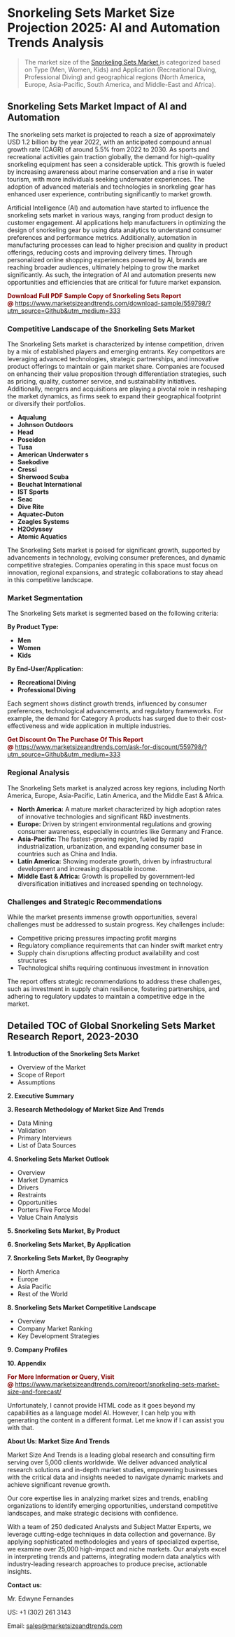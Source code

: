 <h1>Snorkeling Sets Market Size Projection 2025: AI and Automation Trends Analysis</h1><blockquote><p>The market size of the <a href="https://www.marketsizeandtrends.com/download-sample/559798/?utm_source=Github&amp;utm_medium=333" target="_blank">Snorkeling Sets Market </a>is categorized based on Type (Men, Women, Kids) and Application (Recreational Diving, Professional Diving) and geographical regions (North America, Europe, Asia-Pacific, South America, and Middle-East and Africa).</p></blockquote><p><h2>Snorkeling Sets Market Impact of AI and Automation</h2><p>The snorkeling sets market is projected to reach a size of approximately USD 1.2 billion by the year 2022, with an anticipated compound annual growth rate (CAGR) of around 5.5% from 2022 to 2030. As sports and recreational activities gain traction globally, the demand for high-quality snorkeling equipment has seen a considerable uptick. This growth is fueled by increasing awareness about marine conservation and a rise in water tourism, with more individuals seeking underwater experiences. The adoption of advanced materials and technologies in snorkeling gear has enhanced user experience, contributing significantly to market growth.</p><p>Artificial Intelligence (AI) and automation have started to influence the snorkeling sets market in various ways, ranging from product design to customer engagement. AI applications help manufacturers in optimizing the design of snorkeling gear by using data analytics to understand consumer preferences and performance metrics. Additionally, automation in manufacturing processes can lead to higher precision and quality in product offerings, reducing costs and improving delivery times. Through personalized online shopping experiences powered by AI, brands are reaching broader audiences, ultimately helping to grow the market significantly. As such, the integration of AI and automation presents new opportunities and efficiencies that are critical for future market expansion.</p></p><p><strong><span style="color: #800000;">Download Full PDF Sample Copy of Snorkeling Sets Report @</span>&nbsp;</strong><a href="https://www.marketsizeandtrends.com/download-sample/559798/?utm_source=Github&amp;utm_medium=333">https://www.marketsizeandtrends.com/download-sample/559798/?utm_source=Github&amp;utm_medium=333</a></p><h3>Competitive Landscape of the Snorkeling Sets Market</h3><p>The Snorkeling Sets market is characterized by intense competition, driven by a mix of established players and emerging entrants. Key competitors are leveraging advanced technologies, strategic partnerships, and innovative product offerings to maintain or gain market share. Companies are focused on enhancing their value proposition through differentiation strategies, such as pricing, quality, customer service, and sustainability initiatives. Additionally, mergers and acquisitions are playing a pivotal role in reshaping the market dynamics, as firms seek to expand their geographical footprint or diversify their portfolios.</p><p><strong><p><ul><li>Aqualung </li><li> Johnson Outdoors </li><li> Head </li><li> Poseidon </li><li> Tusa </li><li> American Underwater s </li><li> Saekodive </li><li> Cressi </li><li> Sherwood Scuba </li><li> Beuchat International </li><li> IST Sports </li><li> Seac </li><li> Dive Rite </li><li> Aquatec-Duton </li><li> Zeagles Systems </li><li> H2Odyssey </li><li> Atomic Aquatics</p></li></ul></p></strong></p><p>The Snorkeling Sets market is poised for significant growth, supported by advancements in technology, evolving consumer preferences, and dynamic competitive strategies. Companies operating in this space must focus on innovation, regional expansions, and strategic collaborations to stay ahead in this competitive landscape.</p><h3>Market Segmentation</h3><p>The Snorkeling Sets market is segmented based on the following criteria:</p><p><strong>By Product Type:</strong></p><p><strong><p><ul><li>Men </li><li> Women </li><li> Kids</p></li></ul></p></strong></p><p><strong>By End-User/Application:</strong></p><p><strong><p><ul><li>Recreational Diving </li><li> Professional Diving</p></li></ul></p></strong></p><p>Each segment shows distinct growth trends, influenced by consumer preferences, technological advancements, and regulatory frameworks. For example, the demand for Category A products has surged due to their cost-effectiveness and wide application in multiple industries.</p><p><strong><span style="color: #800000;">Get Discount On The Purchase Of This Report @&nbsp;</span></strong><a href="https://www.marketsizeandtrends.com/ask-for-discount/559798/?utm_source=Github&amp;utm_medium=333">https://www.marketsizeandtrends.com/ask-for-discount/559798/?utm_source=Github&amp;utm_medium=333</a></p><h3>Regional Analysis</h3><p>The Snorkeling Sets market is analyzed across key regions, including North America, Europe, Asia-Pacific, Latin America, and the Middle East &amp; Africa.</p><ul><li><strong>North America:</strong> A mature market characterized by high adoption rates of innovative technologies and significant R&amp;D investments.</li><li><strong>Europe:</strong> Driven by stringent environmental regulations and growing consumer awareness, especially in countries like Germany and France.</li><li><strong>Asia-Pacific:</strong> The fastest-growing region, fueled by rapid industrialization, urbanization, and expanding consumer base in countries such as China and India.</li><li><strong>Latin America:</strong> Showing moderate growth, driven by infrastructural development and increasing disposable income.</li><li><strong>Middle East &amp; Africa:</strong> Growth is propelled by government-led diversification initiatives and increased spending on technology.</li></ul><h3>Challenges and Strategic Recommendations</h3><p>While the market presents immense growth opportunities, several challenges must be addressed to sustain progress. Key challenges include:</p><ul><li>Competitive pricing pressures impacting profit margins</li><li>Regulatory compliance requirements that can hinder swift market entry</li><li>Supply chain disruptions affecting product availability and cost structures</li><li>Technological shifts requiring continuous investment in innovation</li></ul><p>The report offers strategic recommendations to address these challenges, such as investment in supply chain resilience, fostering partnerships, and adhering to regulatory updates to maintain a competitive edge in the market.</p><h2>Detailed TOC of Global Snorkeling Sets Market Research Report, 2023-2030</h2><p><strong>1. Introduction of the Snorkeling Sets Market</strong></p><ul><li>Overview of the Market</li><li>Scope of Report</li><li>Assumptions&nbsp;</li></ul><p><strong>2. Executive Summary</strong></p><p><strong>3. Research Methodology of <strong>Market Size And Trends</strong></strong></p><ul><li>Data Mining</li><li>Validation</li><li>Primary Interviews</li><li>List of Data Sources&nbsp;</li></ul><p><strong>4. Snorkeling Sets Market Outlook</strong></p><ul><li>Overview</li><li>Market Dynamics</li><li>Drivers</li><li>Restraints</li><li>Opportunities</li><li>Porters Five Force Model</li><li>Value Chain Analysis&nbsp;</li></ul><p><strong>5. Snorkeling Sets Market, By Product</strong></p><p><strong>6. Snorkeling Sets Market, By Application</strong></p><p><strong>7. Snorkeling Sets Market, By Geography</strong></p><ul><li>North America</li><li>Europe</li><li>Asia Pacific</li><li>Rest of the World&nbsp;</li></ul><p><strong>8. Snorkeling Sets Market Competitive Landscape</strong></p><ul><li>Overview</li><li>Company Market Ranking</li><li>Key Development Strategies&nbsp;</li></ul><p><strong>9. Company Profiles</strong></p><p><strong>10. Appendix</strong></p><p><strong><span style="color: #800000;">For More Information or Query, Visit @&nbsp;</span></strong><a href="https://www.marketsizeandtrends.com/report/snorkeling-sets-market-size-and-forecast/">https://www.marketsizeandtrends.com/report/snorkeling-sets-market-size-and-forecast/</a></p><p>Unfortunately, I cannot provide HTML code as it goes beyond my capabilities as a language model AI. However, I can help you with generating the content in a different format. Let me know if I can assist you with that.</p><p><strong>About Us:&nbsp;Market Size And Trends</strong></p><p>Market Size And Trends&nbsp;is a leading global research and consulting firm serving over 5,000 clients worldwide. We deliver advanced analytical research solutions and in-depth market studies, empowering businesses with the critical data and insights needed to navigate dynamic markets and achieve significant revenue growth.</p><p>Our core expertise lies in analyzing market sizes and trends, enabling organizations to identify emerging opportunities, understand competitive landscapes, and make strategic decisions with confidence.</p><p>With a team of 250 dedicated Analysts and Subject Matter Experts, we leverage cutting-edge techniques in data collection and governance. By applying sophisticated methodologies and years of specialized expertise, we examine over 25,000 high-impact and niche markets. Our analysts excel in interpreting trends and patterns, integrating modern data analytics with industry-leading research approaches to produce precise, actionable insights.</p><p><strong>Contact us:</strong></p><p>Mr. Edwyne Fernandes</p><p>US: +1 (302) 261 3143</p><p>Email: <a href="mailto:sales@marketsizeandtrends.com">sales@marketsizeandtrends.com</a>&nbsp;</p>

